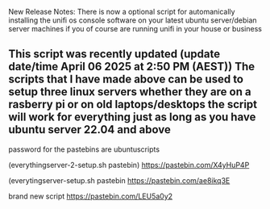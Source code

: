 New Release Notes:
There is now a optional script for automanically installing the unifi os console software on your latest ubuntu server/debian server machines
if you of course are running unifi in your house or business





This script was recently updated
(update date/time April 06 2025 at 2:50 PM (AEST))
The scripts that I have made above can be used to setup three linux servers whether they are on a rasberry pi or on old laptops/desktops the script will work for everything just as long as you have ubuntu server 22.04 and above
----------------------------------------------------------------------------------------------------------------------------------------------------------------------------------------------------------------------------------------------------------------
password for the pastebins are ubuntuscripts

(everythingserver-2-setup.sh pastebin)
https://pastebin.com/X4yHuP4P


(everytingserver-setup.sh pastebin
https://pastebin.com/ae8ikq3E


brand new script
https://pastebin.com/LEU5a0y2
